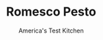 ---
layout: ../../layouts/MarkdownPostLayout.astro
title: Romesco Pesto
author: America's Test Kitchen
pubDate: 2023-03-15
description: "When making this easy, delicious summer sauce, dont let the herbs get lost in the shuffle."
image_url: https://res.cloudinary.com/hksqkdlah/image/upload/ar_1:1,c_fill,dpr_2.0,f_auto,fl_lossy.progressive.strip_profile,g_faces:auto,q_auto:low,w_344/9317_sfs-5easypestos-11-cco
tags: ["Italian","Sauces","Condiments"]
calories: 1214
protein: 3
carbohydrates: 3
fats: 
fiber: 1
ingredients: ["3 , garlic cloves, unpeeled","1/4 cup, slivered almonds","2 cups, fresh parsley leaves","7 tablespoons, extra-virgin olive oil","1/4 cup, grated Parmesan cheese","1/2 cup, jarred roasted red peppers, rinsed, patted dry, and chopped coarse","2 teaspoons, red wine vinegar","1/2 teaspoon, table salt"]
serves: 6
time: "25 minutes"
instructions: ["Toast garlic in 10-inch skillet over medium heat, stirring occasionally, until fragrant and skins are just beginning to brown, about 5 minutes. Add almonds and continue to cook until garlic is spotty brown and nuts are golden, 2 to 3 minutes. When it is cool enough to handle, peel garlic.","Process garlic, nuts, parsley, oil, Parmesan, roasted red peppers, red wine vinegar, and 1/2 teaspoon salt in food processor until smooth, scraping down bowl as needed, about 1 minute. Season with salt and pepper to taste. (Pesto can be covered with 1 tablespoon oil and refrigerated for up to 4 days or frozen for up to 1 month."]
nutrition: ["174 mg Potassium","80 mg Phosphorus","117 mg Calcium","1 mg Iron","26 mg Magnesium","141 mg Sodium","19 g Fat","13 g Monounsaturated","2 g Polyunsaturated","46 mg Vitamin C","4 mg Cholesterol","3 g Saturated","1 g Fiber","34 µg Folate (food)","338 µg Vitamin K","32 g Water","3 g Carbs","34 µg Folate equivalent (total)","3 g Protein","3 mg Vitamin E","113 µg Vitamin A","202 kcal Energy","1214 calories"]
notes: "Use medium-sized garlic cloves. Thoroughly dry the parsley leaves before processing them (as oil and water dont mix). You may associate pesto with pasta, but its also good in a sandwich, on fish, or stirred into soup."
---